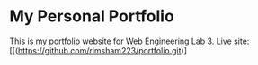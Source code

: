 # My Personal Portfolio
This is my portfolio website for Web Engineering Lab 3.
Live site: [[(https://github.com/rimsham223/portfolio.git)]

